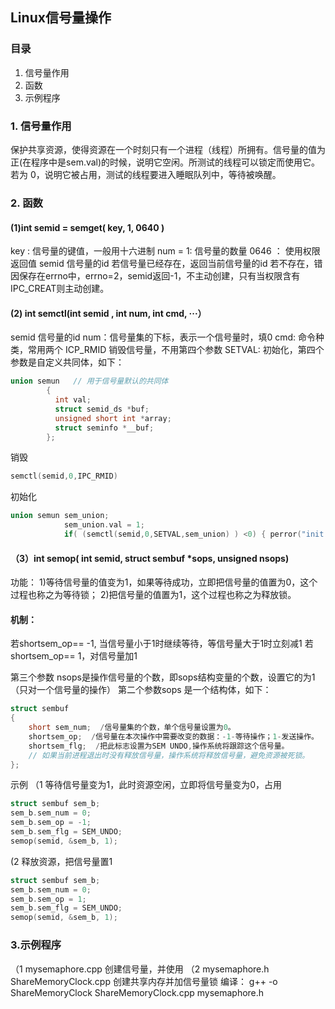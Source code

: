 ## Linux信号量操作
### 目录

 1. 信号量作用
 2. 函数
 3. 示例程序
 
 ### 1. 信号量作用
保护共享资源，使得资源在一个时刻只有一个进程（线程）所拥有。信号量的值为正(在程序中是sem.val)的时候，说明它空闲。所测试的线程可以锁定而使用它。若为 0，说明它被占用，测试的线程要进入睡眠队列中，等待被唤醒。
###  2. 函数
#### (1)int semid = semget( key, 1, 0640 )
key :  信号量的键值，一般用十六进制
num = 1: 信号量的数量
0646 ： 使用权限
返回值 semid 信号量的id
若信号量已经存在，返回当前信号量的id
若不存在，错因保存在errno中，errno=2，semid返回-1，不主动创建，只有当权限含有IPC_CREAT则主动创建。
#### (2) int semctl(int semid , int num, int cmd, ···）
semid 信号量的id
num：信号量集的下标，表示一个信号量时，填0
cmd: 命令种类，常用两个
ICP_RMID 销毁信号量，不用第四个参数
SETVAL: 初始化，第四个参数是自定义共同体，如下：

```cpp
union semun   // 用于信号量默认的共同体
		{
		  int val;
		  struct semid_ds *buf;
		  unsigned short int *array;
		  struct seminfo *__buf;
		};
```
销毁

```cpp
semctl(semid,0,IPC_RMID)
```
初始化

```cpp
union semun sem_union;
			sem_union.val = 1;
			if( (semctl(semid,0,SETVAL,sem_union) ) <0) { perror("init semctl()"); return 0;}
```
#### （3）int semop( int semid, struct sembuf *sops, unsigned nsops)
功能：
1)等待信号量的值变为1，如果等待成功，立即把信号量的值置为0，这个过程也称之为等待锁；
2)把信号量的值置为1，这个过程也称之为释放锁。
#### 机制：
若shortsem_op== -1, 当信号量小于1时继续等待，等信号量大于1时立刻减1
若shortsem_op== 1，对信号量加1

第三个参数  nsops是操作信号量的个数，即sops结构变量的个数，设置它的为1（只对一个信号量的操作）
第二个参数sops 是一个结构体，如下：

```cpp
struct sembuf
{
	short sem_num;  /信号量集的个数，单个信号量设置为0。
	shortsem_op;  /信号量在本次操作中需要改变的数据：-1-等待操作；1-发送操作。
	shortsem_flg;  /把此标志设置为SEM UNDO,操作系统将跟踪这个信号量。
	// 如果当前进程退出时没有释放信号量，操作系统将释放信号量，避免资源被死锁。
};
```
示例
（1 等待信号量变为1，此时资源空闲，立即将信号量变为0，占用

```cpp
struct sembuf sem_b;
sem_b.sem_num = 0;
sem_b.sem_op = -1;
sem_b.sem_flg = SEM_UNDO;
semop(semid, &sem_b, 1);
```
(2 释放资源，把信号量置1
```cpp
struct sembuf sem_b;
sem_b.sem_num = 0;
sem_b.sem_op = 1;
sem_b.sem_flg = SEM_UNDO;
semop(semid, &sem_b, 1);
```
###  3.示例程序
（1 mysemaphore.cpp 创建信号量，并使用
（2  mysemaphore.h  ShareMemoryClock.cpp  创建共享内存并加信号量锁
编译： g++ -o ShareMemoryClock ShareMemoryClock.cpp mysemaphore.h

